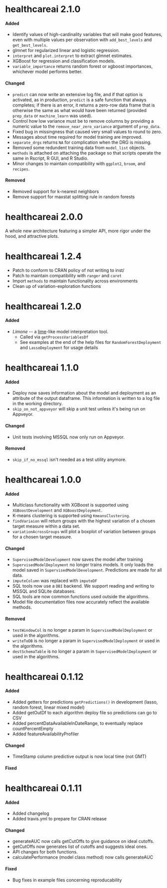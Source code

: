 # healthcareai 2.1.0

#### Added

- Identify values of high-cardinality variables that will make good features, even with multiple values per observation with `add_best_levels` and `get_best_levels`.
- glmnet for regularized linear and logistic regression.
- `interpret` and `plot.interpret` to extract glmnet estimates.
- XGBoost for regression and classification models.
- `variable_importance` returns random forest or xgboost importances, whichever model performs better.

#### Changed

- `predict` can now write an extensive log file, and if that option is activated, as in production, `predict` is a safe function that always completes; if there is an error, it returns a zero-row data frame that is otherwise the same as what would have been returned (provided `prep_data` or `machine_learn` was used).
- Control how low variance must be to remove columns by providing a numeric value to the `remove_near_zero_variance` argument of `prep_data`.
- Fixed bug in missingness that caused very small values to round to zero.
- Messages about time required for model training are improved.
- `separate_drgs` returns `NA` for complication when the DRG is missing.
- Removed some redundent training data from `model_list` objects.
- `methods` is attached on attaching the package so that scripts operate the same in Rscript, R GUI, and R Studio.
- Minor changes to maintain compatibility with `ggplot2`, `broom`, and `recipes`.

#### Removed

- Removed support for k-nearest neighbors
- Remove support for maxstat splitting rule in random forests

# healthcareai 2.0.0

A whole new architecture featuring a simpler API, more rigor under the hood, and attractive plots. 

# healthcareai 1.2.4

- Patch to conform to CRAN policy of not writing to inst/
- Patch to maintain compatibility with `ranger` and `caret`
- Import `methods` to maintain functionality across environments
- Clean up of variation-exploration functions

# healthcareai 1.2.0

#### Added
- *Limone* -- a [lime](https://www.oreilly.com/learning/introduction-to-local-interpretable-model-agnostic-explanations-lime)-like model interpretation tool.
    - Called via `getProcessVariablesDf`
    - See examples at the end of the help files for `RandomForestDeployment` and `LassoDeployment` for usage details

# healthcareai 1.1.0

#### Added
- Deploy now saves information about the model and deployment as an attribute of the output dataframe. This information is written to a log file in the working directory.
- `skip_on_not_appveyor` will skip a unit test unless it's being run on Appveyor.

#### Changed
- Unit tests involving MSSQL now only run on Appveyor.

#### Removed
- `skip_if_no_mssql` isn't needed as a test utility anymore.


# healthcareai 1.0.0

#### Added
- Multiclass functionality with XGBoost is supported using `XGBoostDevelopment` and `XGBoostDeployment`. 
- K-means clustering is supported using `KmeansClustering`.
- `findVariaion` will return groups with the highest variation of a chosen target measure within a data set.
- `variationAcrossGroups` will plot a boxplot of variation between groups for a chosen target measure.

#### Changed
- `SupervisedModelDevelopment` now saves the model after training
- `SupervisedModelDeployment` no longer trains models. It only loads the model saved in `SupervisedModelDevelopment`. Predictions are made for all data.
- `imputeColumn` was replaced with `imputeDF`
- SQL tools now use a `DBI` backend. We support reading and writing to MSSQL and SQLite databases.
- SQL tools are now common functions used outside the algorithms.
- Model file documentation files now accurately reflect the available methods.

#### Removed
- `testWindowCol` is no longer a param in `SupervisedModelDeployment` or used in the algorithms.
- `writeToDB` is no longer a param in `SupervisedModelDeployment` or used in the algorithms.
- `destSchemaTable` is no longer a param in `SupervisedModelDeployment` or used in the algorithms.

# healthcareai 0.1.12

#### Added
- Added getters for predictions `getPredictions()` in development (lasso, random forest, linear mixed model)
- Added getOutDf to each algorithm deploy file so predictions can go to CSV
- Added percentDataAvailableInDateRange, to eventually replace countPercentEmpty
- Added featureAvailabilityProfiler

#### Changed
- TimeStamp column predictive output is now local time (not GMT)

#### Fixed

# healthcareai 0.1.11

#### Added

- Added changelog
- Added travis.yml to prepare for CRAN release

#### Changed

- generateAUC now calls getCutOffs to give guidance on ideal cutoffs.
- getCutOffs now generates list of cutoffs and suggests ideal ones.
- API changes for both functions.
- calculatePerformance (model class method) now calls generateAUC

#### Fixed
- Bug fixes in example files concerning reproducability

